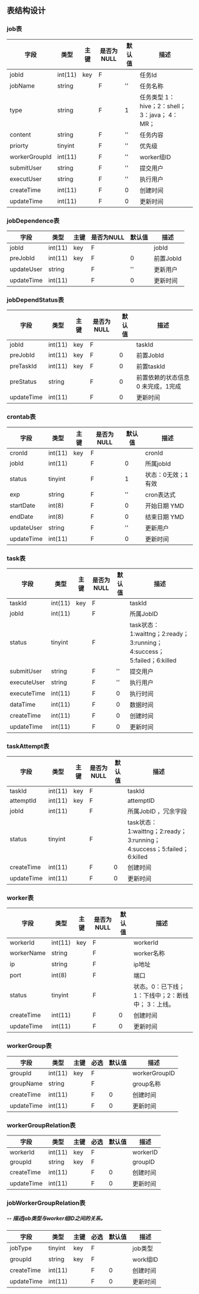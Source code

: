 ## 表结构设计


### job表 

| 字段    | 类型    |  主键  |是否为NULL | 默认值  | 描述           | 
| ------ | ------ | ---- | ---- | ------------ | ---- |
| jobId    | int(11) | key|F|   | 任务Id           | 
| jobName  | string  |    |F|'' | 任务名称          | 
| type     | string  |    |F|1  | 任务类型 1：hive；2：shell；3：java； 4：MR； | 
| content  | string |     |F|'' | 任务内容          | 
| priorty  | tinyint |     |F|'' | 优先级          | 
| workerGroupId  | int(11) |     |F|'' | worker组ID          | 
| submitUser | string |     |F|'' | 提交用户           | 
| executUser | string |     |F|'' | 执行用户           | 
| createTime  | int(11)|     |F|0  |   创建时间      | 
| updateTime  | int(11)|     |F|0  |   更新时间      | 


### jobDependence表
| 字段    | 类型   |  主键  | 是否为NULL | 默认值  | 描述           | 
| ------ | ------ | ---- | ---- | ------------ | ---- |
| jobId  | int(11)   | key|F    |      | jobId           | 
| preJobId  | int(11) |key  | F    |   0   | 前置JobId    | 
| updateUser| string  | | F    |   ''   | 更新用户     | 
| updateTime| int(11) | | F    | 0     |   更新时间      | 


### jobDependStatus表
| 字段    | 类型   |  主键   | 是否为NULL   | 默认值  | 描述           | 
| ------ | ------ | ---- | ---- | ------------ | ---- |
| jobId | int(11) |key|F    |      | taskId       | 
| preJobId  | int(11) |key  | F    |   0   | 前置JobId    | 
| preTaskId  | int(11) |key  | F    |   0   | 前置taskId  | 
| preStatus   | string |  | F    |  0    | 前置依赖的状态信息 0 未完成，1完成  | 
| updateTime  | int(11)|     |F|0  |   更新时间      | 


### crontab表
| 字段    | 类型  |  主键  | 是否为NULL | 默认值  | 描述           | 
| ------ | ------ | ---- | ---- | ------------ | ---- |
| cronId    | int(11) |key  | F    |      | cronId           | 
| jobId     | int(11) | | F    |   0   | 所属jobId           | 
| status    | tinyint |  | F    |   1   | 状态：0无效；1有效           | 
| exp       | string  | | F    |   ''   | cron表达式           | 
| startDate | int(8)  | | F    | 0     | 开始日期  YMD     | 
| endDate   | int(8)  | | F    |  0    | 结束日期  YMD     | 
| updateUser    | string  | | F    |   ''   | 更新用户     | 
| updateTime| int(11) | | F    | 0     |   更新时间      | 


### task表
| 字段    | 类型   |  主键   | 是否为NULL   | 默认值  | 描述           | 
| ------ | ------ | ---- | ---- | ------------ | ---- |
| taskId | int(11) |key|F    |      | taskId       | 
| jobId   | int(11) |  | F    |      | 所属JobID          | 
| status  | tinyint | |F    |      | task状态： 1:waittng；2:ready；3:running；4:success；5:failed；6:killed   | 
| submitUser | string |     |F|'' | 提交用户           | 
| executeUser | string |     |F|'' | 执行用户           | 
| executeTime  | int(11)|     |F|0  |   执行时间      | 
| dataTime  | int(11)|     |F|0  |   数据时间      | 
| createTime  | int(11)|     |F|0  |   创建时间      | 
| updateTime  | int(11)|     |F|0  |   更新时间      | 




### taskAttempt表
| 字段    | 类型     |  主键 | 是否为NULL   | 默认值  | 描述           | 
| ------ | ------ | ---- | ---- | ------------ | ---- |
| taskId    | int(11) | key|F    |      | taskId       | 
| attemptId | int(11) |key  | F    |      |attemptID  |
| jobId     | int(11) |  | F    |      | 所属JobID ，冗余字段 |
| status    | tinyint |  | F    |      | task状态： 1:waittng；2:ready；3:running；4:success；5:failed；6:killed   | 
| createTime  | int(11)|     |F|0  |   创建时间      | 
| updateTime  | int(11)|     |F|0  |   更新时间      | 



### worker表
| 字段     | 类型  |  主键    | 是否为NULL   | 默认值  | 描述  | 
| ------ | ------ | ---- | ---- | ------------ | ---- |
| workerId   | int(11) |key| F    |      | workerId       | 
| workerName | string  |   | F    |      | worker名称      | 
| ip         | string  |   | F    |      | ip地址          | 
| port        | int(8)  |   | F    |      | 端口          | 
| status      | tinyint  |   | F    |      | 状态。0：已下线；1：下线中；2：断线中； 3：上线。          | 
| createTime  | int(11)|     |F|0  |   创建时间      | 
| updateTime  | int(11)|     |F|0  |   更新时间      | 


### workerGroup表
| 字段     | 类型  |  主键    | 必选   | 默认值  | 描述           | 
| ------ | ------ | ---- | ---- | ------------ | ---- |
| groupId    | int(11) |key | F    |      | workerGroupID    | 
| groupName  |  string |    | F    |      | group名称       |
| createTime  | int(11)|     |F|0  |   创建时间      | 
| updateTime  | int(11)|     |F|0  |   更新时间      | 


### workerGroupRelation表
| 字段     | 类型   |  主键   | 必选   | 默认值  | 描述    | 
| ------ | ------ | ---- | ---- | ------------ | ---- |
| workerId  | int(11) | key|F    |      | workerID    | 
| groupId  |  string | key|F    |      | groupID      | 
| createTime  | int(11)|     |F|0  |   创建时间      | 
| updateTime  | int(11)|     |F|0  |   更新时间      | 


### jobWorkerGroupRelation表
##### -- 描述job类型与worker组ID之间的关系。
| 字段     | 类型   |  主键   | 必选   | 默认值  | 描述    | 
| ------ | ------ | ---- | ---- | ------------ | ---- |
| jobType  | tinyint | key|F    |      | job类型    | 
| groupId  |  string | key|F    |      | work组ID      | 
| createTime  | int(11)|     |F|0  |   创建时间      | 
| updateTime  | int(11)|     |F|0  |   更新时间      | 











